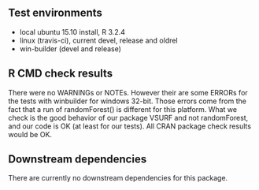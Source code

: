 ## Test environments
* local ubuntu 15.10 install, R 3.2.4
* linux (travis-ci), current devel, release and oldrel
* win-builder (devel and release)

## R CMD check results
There were no WARNINGs or NOTEs.
However their are some ERRORs for the tests with winbuilder
for windows 32-bit.
Those errors come from the fact that a run of randomForest()
is different for this platform.
What we check is the good behavior of our package VSURF and not
randomForest, and our code is OK (at least for our tests).
All CRAN package check results would be OK.

## Downstream dependencies
There are currently no downstream dependencies for this package.